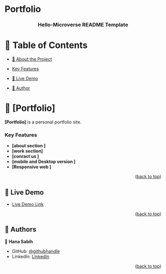 # Portfolio

<a name="readme-top"></a>

<!--
HOW TO USE:
This is an example of how you may give instructions on setting up your project locally.

Modify this file to match your project and remove sections that don't apply.

REQUIRED SECTIONS:
- Table of Contents
- About the Project
  - Built With
  - Live Demo
- Getting Started
- Authors
- Future Features
- Contributing
- Show your support
- Acknowledgements
- License

After you're finished please remove all the comments and instructions!
-->

<div align="center">

  <h3><b>Hello-Microverse README Template</b></h3>

</div>

<!-- TABLE OF CONTENTS -->

# 📗 Table of Contents

- [📖 About the Project](#about-project)

- [Key Features](#key-features)
- [🚀 Live Demo](#live-demo)
- [👥 Author](#author)

<!-- PROJECT DESCRIPTION -->

# 📖 [Portfolio] <a name="about-project"></a>

<!-- > Describe your project in 1 or 2 sentences. -->

**[Portfolio]** is a personal portfolio site.

<!-- Features -->

### Key Features <a name="key-features"></a>

- **[about section ]**
- **[work section]**
- **[conract us ]**
- **[mobile and Desktop version ]**
- **[Responsive web ]**

<p align="right">(<a href="#readme-top">back to top</a>)</p>

<!-- LIVE DEMO -->

## 🚀 Live Demo <a name="live-demo"></a>

<!-- > Add a link to your deployed project. -->

- [Live Demo Link ](https://hanasabih.github.io/Portfolio/)

<p align="right">(<a href="#readme-top">back to top</a>)</p>

<!-- AUTHORS -->

## 👥 Authors <a name="author"></a>

<!-- > Mention all of the collaborators of this project. -->

👤 **Hana Sabih**

- GitHub: [@githubhandle](https://github.com/HanaSabih)
- LinkedIn: [LinkedIn](https://www.linkedin.com/in/hana-sabih/)

<p align="right">(<a href="#readme-top">back to top</a>)</p>

<!-- FUTURE FEATURES -->
